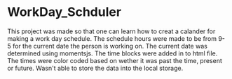 # WorkDay_Schduler

This project was made so that one can learn how to creat a calander for making a work day schedule. The schedule hours were made to be from 9-5 for the current date the person is working on. The current date was determined using momentsjs. The time blocks were added in to html file. The times were color coded based on wether it was past the time, present or future. Wasn't able to store the data into the local storage.